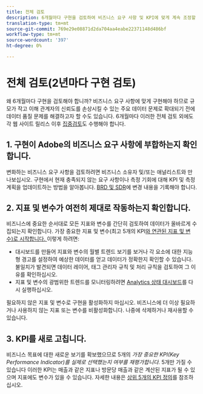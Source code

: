 ```yaml
---
title: 전체 검토
description: 6개월마다 구현을 검토하여 비즈니스 요구 사항 및 KPI에 맞게 계속 조정할 수 있습니다.
translation-type: tm+mt
source-git-commit: 769e29e08871d2da704aa4eabe22371148d486bf
workflow-type: tm+mt
source-wordcount: '397'
ht-degree: 0%

---
```



# 전체 검토(2년마다 구현 검토)

왜 6개월마다 구현을 검토해야 합니까? 비즈니스 요구 사항에 맞게 구현해야 하므로 규모가 작고 이해 관계자의 신뢰도를 손상시킬 수 있는 주요 데이터 문제로 확대되기 전에 데이터 품질 문제를 해결하고자 할 수도 있습니다. 6개월마다 이러한 전체 검토 외에도 각 웹 사이트 릴리스 이후 [집중검토](/help/implement/review/focused-review.md)도 수행해야 합니다.

## 1. 구현이 Adobe의 비즈니스 요구 사항에 부합하는지 확인합니다.

변화하는 비즈니스 요구 사항을 검토하려면 비즈니스 소유자 및/또는 애널리스트와 만나보십시오. 구현에서 현재 충족되지 않는 요구 사항이나 측정 기회에 대해 KPI 및 측정 계획을 업데이트하는 방법을 알아봅니다. [BRD 및 SDR](https://experienceleague.adobe.com/docs/analytics-learn/tutorials/implementation/implementation-basics/creating-a-business-requirements-document.html?lang=en#implementation)에 변경 내용을 기록해야 합니다.

## 2. 지표 및 변수가 여전히 제대로 작동하는지 확인합니다.

비즈니스에 중요한 순서대로 모든 지표와 변수를 간단히 검토하여 데이터가 올바르게 수집되는지 확인합니다. 가장 중요한 지표 및 변수(최고 5개의 KPI[와 연관된 지표 및 변수)로 시작합니다. ](https://experienceleague.adobe.com/docs/analytics/implementation/review/define-kpis.html?lang=en#review) 이렇게 하려면:

* 대시보드를 만들어 지표와 변수의 월별 트렌드 보기를 보거나 각 요소에 대한 지능형 경고를 설정하여 예상한 데이터를 얻고 데이터가 정확한지 확인할 수 있습니다. 불일치가 발견되면 데이터 레이어, 태그 관리자 규칙 및 처리 규칙을 검토하여 그 이유를 확인하십시오.
* 지표 및 변수의 광범위한 트렌드를 모니터링하려면 [Analytics 상태 대시보드](https://assets.adobe.com/public/9549dbe7-765a-4899-77b8-85cbba1a4252)를 다시 실행하십시오.

필요하지 않은 지표 및 변수로 구현을 활성화하지 마십시오. 비즈니스에 더 이상 필요하거나 사용하지 않는 지표 또는 변수를 비활성화합니다. 나중에 삭제하거나 재사용할 수 있습니다.

## 3. KPI를 새로 고칩니다.

비즈니스 목표에 대한 새로운 보기를 확보했으므로 5개의 *가장 중요한 KPI(Key Performance Indicator)를 실제로 선택했는지 여부를 재평가합니다.* 5개만 가질 수 있습니다 이러한 KPI는 매출과 같은 지표나 방문당 매출과 같은 계산된 지표가 될 수 있으며 지표에도 변수가 있을 수 있습니다. 자세한 내용은 [상위 5개의 KPI 정의](/help/implement/review/define-kpis.md)를 참조하십시오.
